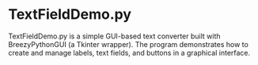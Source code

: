# TextFieldDemo.py
TextFieldDemo.py is a simple GUI-based text converter built with BreezyPythonGUI (a Tkinter wrapper). The program demonstrates how to create and manage labels, text fields, and buttons in a graphical interface.
